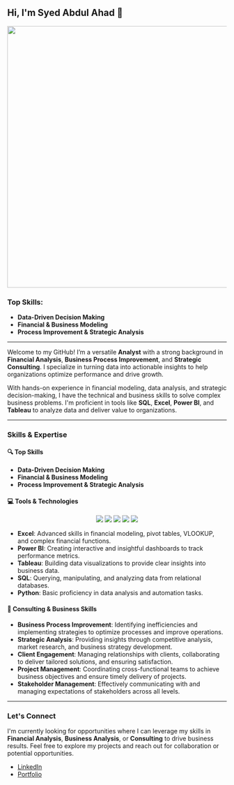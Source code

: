 ## Hi, I'm Syed Abdul Ahad 👋

<div align="center">
  <img src="https://media.giphy.com/media/fwbzI2kV3Qrlpkh59e/giphy.gif" width="600"/>
</div>

### Top Skills:
- **Data-Driven Decision Making**
- **Financial & Business Modeling**
- **Process Improvement & Strategic Analysis**

---

Welcome to my GitHub! I’m a versatile **Analyst** with a strong background in **Financial Analysis**, **Business Process Improvement**, and **Strategic Consulting**. I specialize in turning data into actionable insights to help organizations optimize performance and drive growth.

With hands-on experience in financial modeling, data analysis, and strategic decision-making, I have the technical and business skills to solve complex business problems. I'm proficient in tools like **SQL**, **Excel**, **Power BI**, and **Tableau** to analyze data and deliver value to organizations.

---

### Skills & Expertise

#### 🔍 **Top Skills**  
- **Data-Driven Decision Making**  
- **Financial & Business Modeling**  
- **Process Improvement & Strategic Analysis**  

#### 💻 **Tools & Technologies**  
<div align="center">
  <img src="https://img.icons8.com/color/48/000000/microsoft-excel-2019.png"/>  
  <img src="https://img.icons8.com/color/48/000000/power-bi.png"/>
  <img src="https://img.icons8.com/color/48/000000/tableau-software.png"/>
  <img src="https://img.icons8.com/color/48/000000/sql.png"/>
  <img src="https://img.icons8.com/color/48/000000/python.png"/>
</div>

- **Excel**: Advanced skills in financial modeling, pivot tables, VLOOKUP, and complex financial functions.
- **Power BI**: Creating interactive and insightful dashboards to track performance metrics.
- **Tableau**: Building data visualizations to provide clear insights into business data.
- **SQL**: Querying, manipulating, and analyzing data from relational databases.
- **Python**: Basic proficiency in data analysis and automation tasks.

#### 🧠 **Consulting & Business Skills**  
- **Business Process Improvement**: Identifying inefficiencies and implementing strategies to optimize processes and improve operations.
- **Strategic Analysis**: Providing insights through competitive analysis, market research, and business strategy development.
- **Client Engagement**: Managing relationships with clients, collaborating to deliver tailored solutions, and ensuring satisfaction.
- **Project Management**: Coordinating cross-functional teams to achieve business objectives and ensure timely delivery of projects.
- **Stakeholder Management**: Effectively communicating with and managing expectations of stakeholders across all levels.

---

### Let's Connect

I'm currently looking for opportunities where I can leverage my skills in **Financial Analysis**, **Business Analysis**, or **Consulting** to drive business results. Feel free to explore my projects and reach out for collaboration or potential opportunities.

- [LinkedIn](https://www.linkedin.com/in/syed-abdul-ahad19)
- [Portfolio](https://syedabdulahad1910.github.io)

